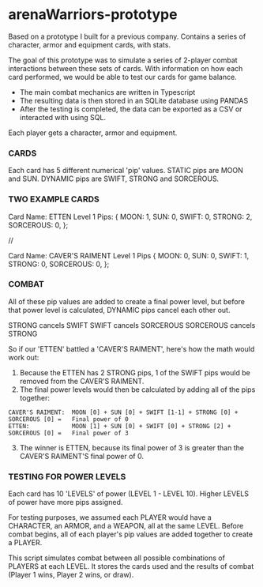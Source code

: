 # arenaWarriors-prototype
Based on a prototype I built for a previous company.  Contains a series of character, armor and equipment cards, with stats.

The goal of this prototype was to simulate a series of 2-player combat interactions between these sets of cards.  With information on how each card performed, we would be able to test our cards for game balance.

- The main combat mechanics are written in Typescript
- The resulting data is then stored in an SQLite database using PANDAS
- After the testing is completed, the data can be exported as a CSV or interacted with using SQL.

Each player gets a character, armor and equipment.

### CARDS

Each card has 5 different numerical 'pip' values.  STATIC pips are MOON and SUN.  DYNAMIC pips are SWIFT, STRONG and SORCEROUS.

### TWO EXAMPLE CARDS

  Card Name: ETTEN Level 1
  Pips:
  {
    MOON: 1,
    SUN: 0,
    SWIFT: 0,
    STRONG: 2,
    SORCEROUS: 0,
  };

//

  Card Name: CAVER'S RAIMENT Level 1
  Pips
  {
    MOON: 0,
    SUN: 0,
    SWIFT: 1,
    STRONG: 0,
    SORCEROUS: 0,
  };


### COMBAT

All of these pip values are added to create a final power level, but before that power level is calculated, DYNAMIC pips cancel each other out.

  STRONG cancels SWIFT
  SWIFT cancels SORCEROUS
  SORCEROUS cancels STRONG

So if our 'ETTEN' battled a 'CAVER'S RAIMENT', here's how the math would work out:

  1. Because the ETTEN has 2 STRONG pips, 1 of the SWIFT pips would be removed from the CAVER'S RAIMENT.
  2. The final power levels would then be calculated by adding all of the pips together:

    CAVER'S RAIMENT:  MOON [0] + SUN [0] + SWIFT [1-1] + STRONG [0] + SORCEROUS [0] =   Final power of 0
    ETTEN:            MOON [1] + SUN [0] + SWIFT [0] + STRONG [2] + SORCEROUS [0] =   Final power of 3

  3. The winner is ETTEN, because its final power of 3 is greater than the CAVER'S RAIMENT'S final power of 0.
  
  
### TESTING FOR POWER LEVELS

Each card has 10 'LEVELS' of power (LEVEL 1 - LEVEL 10).  Higher LEVELS of power have more pips assigned.

For testing purposes, we assumed each PLAYER would have a CHARACTER, an ARMOR, and a WEAPON, all at the same LEVEL.  Before combat begins, all of each player's pip values are added together to create a PLAYER.

This script simulates combat between all possible combinations of PLAYERS at each LEVEL.  It stores the cards used and the results of combat (Player 1 wins, Player 2 wins, or draw).

